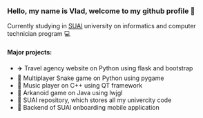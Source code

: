 ### Hello, my name is Vlad, welcome to my github profile 🏯

Currently studying in [SUAI](https://new.guap.ru/) university on informatics and computer technician program 💻

#### Major projects:

- ✈️ Travel agency website on Python using flask and bootstrap
- 🐍 Multiplayer Snake game on Python using pygame
- 🎵 Music player on C++ using QT framework
- 🤖 Arkanoid game on Java using lwjgl
- 🚀 SUAI repository, which stores all my univercity code
- 📱 Backend of SUAI onboarding mobile application
